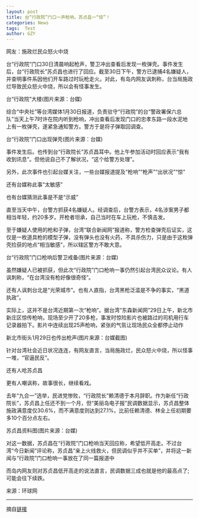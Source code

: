 ```yaml
---
layout: post
title: 台“行政院”门口一声枪响，苏贞昌一“惊”！
categories: News
tags:  Test
author: GZY
---
```


网友：施政烂民众怒火中烧

台“行政院”门口30日清晨响起枪声，警卫冲出查看后发现一枚弹壳。事件发生后，台“行政院长”苏贞昌也进行了回应。截至30日下午，警方已逮捕4名嫌疑人，并查明事件系因他们开车路过时玩枪走火。对此，有岛内网友讽刺称，台当局施政烂导致民众怒火中烧，所以会有怪事发生。

台“行政院”大楼(图片来源：台媒)

综合“中央社”等台湾媒体1月30日报道，负责驻守“行政院”的台“警政署保六总队”当天上午7时许在院内听到枪响，冲出查看后发现门口的忠孝东路一段水泥地上有一枚弹壳，遂紧急通知警方。警方于是将子弹取回调查。

台“行政院”门口出现弹壳(图片来源：台媒)

事件发生后。也传到台“行政院长”苏贞昌耳中。他上午参加活动时回应表示“我有收到讯息”。但他说自己不了解状况，“这个给警方处理”。

另外，此次事件也引起台媒关注，一些台媒报道提及“枪响”“枪声”“出状况”“惊”

还有台媒称此事“太敏感”

也有台媒猜测此事是不是“示威”

直至当天中午，台警方抓获4名嫌疑人。经调查后，台警方表示，4名涉案男子都相当年轻，约20多岁。开枪者坦承，自己当时在车上玩枪，不慎击发。

至于嫌疑人使用的枪和子弹，台湾“联合新闻网”报道称，警方检查弹壳后证实，这仅是一枚道具枪的模型子弹，没有弹头也没有火药，不具杀伤力，只是由于这枚弹壳捡获的地点“相当敏感”，所以辖区警方不敢大意。

台“行政院”门口枪响后警卫戒备(图片来源：台媒)

虽然嫌疑人已被抓获，但此次“行政院”门口枪响一事仍然引起台湾民众议论。有人讽刺称，“在台湾没有枪好像很奇怪”。

还有人讽刺台北是“光荣城市”。也有人直指，台湾黑枪泛滥是不争的事实，“黑道执政”。

实际上，这并不是台湾近期第一次“枪响”。据台湾“东森新闻网”29日上午，新北市新庄区惊传枪响，现场至少开了20多枪，事发时惊险影片也被路过的司机用行车记录器拍下。影片中连续出现25声枪响，紧张的气氛让现场民众全都停止动作

新北市街头1月29日也传出枪声(图片来源：台媒截图)

针对台湾社会近日状况连连，有网友直言，当局施政烂，民众怒火中烧，所以怪事一堆，“官逼民反”。

还有人呛苏贞昌

更有人嘲讽称，故事很长，继续看戏。

去年“九合一”选举，民进党惨败，“行政院长”赖清德于本月辞职。作为新任“行政院长”，苏贞昌上任还不到一个月，但“美丽岛电子报”民调数据显示，苏贞昌整体施政满意度仅30.6%，而不满意度则达到27.1%，比前任赖清德、林全上任初期要多10个百分点左右。

苏贞昌资料图(图片来源：台媒)

对这一数据，苏贞昌在“行政院”门口枪响当天回应称，希望低开高走。不过台湾“今日新闻”评论称，苏贞昌“亲上火线救火，但民调似乎并不买单”，并将这一新闻与“行政院”门口枪响一事放在了同一篇报道中

而岛内网友则对苏贞昌低开高走的说法直言，民调数据三成也就是他的最高点了;可能会往下续跌。

来源：环球网

*****

摘自[链接](http://new.qq.com/omn/20190130/20190130A19ODI.html)
